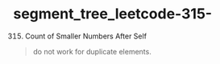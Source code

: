 # segment_tree_leetcode-315-
315. Count of Smaller Numbers After Self

> do not work for duplicate elements.
